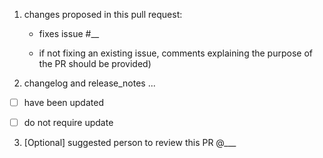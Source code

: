 1. changes proposed in this pull request:
 
   - fixes issue #__  
   
   - if not fixing an existing issue, comments explaining the purpose of the PR should be provided)
 
 
2. changelog and release_notes ...

 - [ ] have been updated
 - [ ] do not require update


3. [Optional] suggested person to review this PR @___
